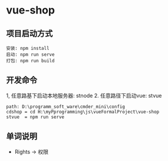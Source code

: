 # vue-shop

## 项目启动方式
```
安装: npm install
启动: npm run serve
打包: npm run build
```

## 开发命令
1, 任意路基下启动本地服务器: stnode 
2. 任意路径下启动vue:      stvue
```
path: D:\programm_soft_ware\cmder_mini\config
cdshop = cd H:\myPprogramming\js\vueFormalProject\vue-shop
stvue  = npm run serve
```


## 单词说明
- Rights -> 权限    

